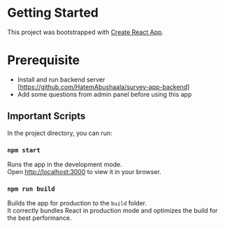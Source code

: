 # Getting Started

This project was bootstrapped with [Create React App](https://github.com/facebook/create-react-app).

# Prerequisite

- Install and run backend server [https://github.com/HatemAbushaala/survey-app-backend]
- Add some questions from admin panel before using this app

## Important Scripts

In the project directory, you can run:

### `npm start`

Runs the app in the development mode.\
Open [http://localhost:3000](http://localhost:3000) to view it in your browser.

### `npm run build`

Builds the app for production to the `build` folder.\
It correctly bundles React in production mode and optimizes the build for the best performance.
